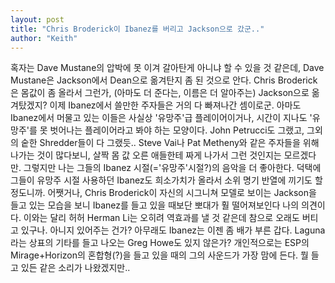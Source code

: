 ```yaml
---
layout: post
title: "Chris Broderick이 Ibanez를 버리고 Jackson으로 갔군.."
author: "Keith"
---
```


혹자는 Dave Mustane의 압박에 못 이겨 갈아탄게 아니냐 할 수 있을 것 같은데,
Dave Mustane은 Jackson에서 Dean으로 옮겨탄지 좀 된 것으로 안다.
Chris Broderick은 몸값이 좀 올라서 그런가, (아마도 더 준다는, 이름은 더 알아주는) Jackson으로 옮겨탔겠지?
이제 Ibanez에서 쓸만한 주자들은 거의 다 빠져나간 셈이로군. 
아마도 Ibanez에서 머물고 있는 이들은 사실상 '유망주'급 플레이어이거나, 시간이 지나도 '유망주'를 못 벗어나는 플레이어라고 봐야 하는 모양이다. John Petrucci도 그랬고, 그외의 숱한 Shredder들이 다 그랬듯..
Steve Vai나 Pat Metheny와 같은 주자들을 위해 나가는 것이 많다보니, 살짝 몸 값 오른 애들한테 짜게 나가서 그런 것인지는 모르겠다만.
그렇지만 나는 그들의 Ibanez 시절(='유망주'시절?)의 음악을 더 좋아한다. 덕택에 그들이 유망주 시절 사용하던 Ibanez도 희소가치가 올라서 소위 명기 반열에 끼기도 할 정도니까.
어쨋거나, Chris Broderick이 자신의 시그니쳐 모델로 보이는 Jackson을 들고 있는 모습을 보니 Ibanez를 들고 있을 때보단 뽀대가 훨 떨어져보인다 나의 의견이다.
이와는 달리 허허 Herman Li는 오히려 역효과를 낼 것 같은데 참으로 오래도 버티고 있구나. 아니지 있어주는 건가?
아무래도 Ibanez는 이젠 좀 배가 부른 갑다. Laguna라는 상표의 기타를 들고 나오는 Greg Howe도 있지 않은가?
개인적으로는 ESP의 Mirage+Horizon의 혼합형(?)을 들고 있을 때의 그의 사운드가 가장 맘에 든다. 뭘 들고 있든 같은 소리가 나왔겠지만..




